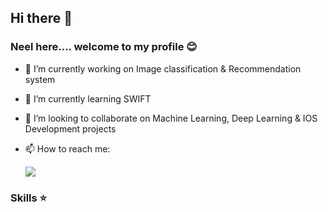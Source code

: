 ## **Hi there** 👋
### Neel here.... welcome to my profile :blush:

- 🔭 I’m currently working on Image classification & Recommendation system 
- 🌱 I’m currently learning SWIFT
- 👯 I’m looking to collaborate on Machine Learning, Deep Learning & IOS Development projects
- 📫 How to reach me: 
        
     
     <a href="https://www.linkedin.com/in/neel-sheth-b33b581a6/"><img src="https://img.shields.io/badge/LinkedIn-0077B5?style=for-the-badge&logo=linkedin&logoColor=white"/></a>
     
### Skills :star:
